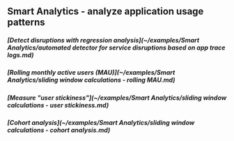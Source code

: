 ## Smart Analytics - analyze application usage patterns

##### [Detect disruptions with regression analysis](~/examples/Smart Analytics/automated detector for service disruptions based on app trace logs.md)
##### [Rolling monthly active users (MAU)](~/examples/Smart Analytics/sliding window calculations - rolling MAU.md)
##### [Measure "user stickiness"](~/examples/Smart Analytics/sliding window calculations - user stickiness.md)
##### [Cohort analysis](~/examples/Smart Analytics/sliding window calculations - cohort analysis.md)
